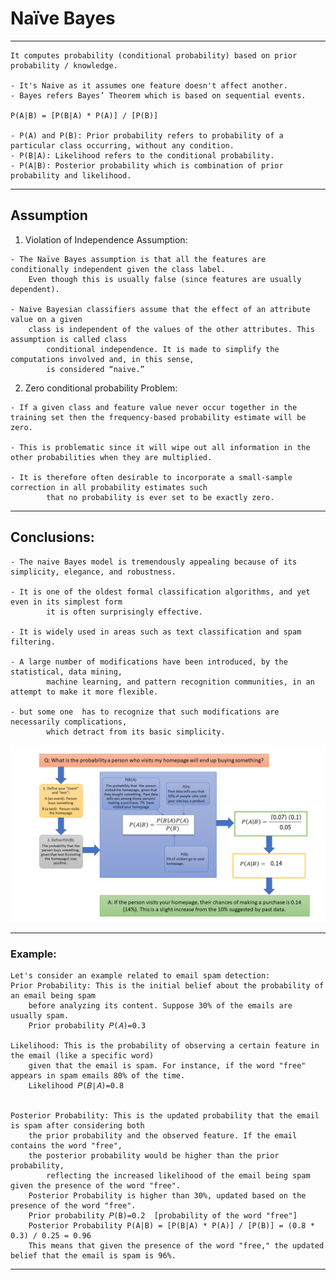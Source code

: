 # Naïve Bayes

--------------------------------------------------------------------------------------------------
	It computes probability (conditional probability) based on prior probability / knowledge.
 
	- It's Naive as it assumes one feature doesn't affect another.
	- Bayes refers Bayes’ Theorem which is based on sequential events.
 
	P(A|B) = [P(B|A) * P(A)] / [P(B)]
 
	- P(A) and P(B): Prior probability refers to probability of a particular class occurring, without any condition.
	- P(B|A): Likelihood refers to the conditional probability.
	- P(A|B): Posterior probability which is combination of prior probability and likelihood.


--------------------------------------------------------------------------------------------------   

## Assumption

  1. Violation of Independence Assumption:
      
	- The Naïve Bayes assumption is that all the features are conditionally independent given the class label. 
	  	Even though this is usually false (since features are usually dependent).
              
	- Naive Bayesian classifiers assume that the effect of an attribute value on a given 
		class is independent of the values of the other attributes. This assumption is called class 
          	conditional independence. It is made to simplify the computations involved and, in this sense, 
          	is considered “naive.”

  2. Zero conditional probability Problem:
      
	- If a given class and feature value never occur together in the training set then the frequency-based probability estimate will be zero.
            
	- This is problematic since it will wipe out all information in the other probabilities when they are multiplied. 
          
	- It is therefore often desirable to incorporate a small-sample correction in all probability estimates such 
          	that no probability is ever set to be exactly zero.

--------------------------------------------------------------------------------------------------

## Conclusions:
	- The naive Bayes model is tremendously appealing because of its simplicity, elegance, and robustness.
      
	- It is one of the oldest formal classification algorithms, and yet even in its simplest form 
          	it is often surprisingly effective.
      
	- It is widely used in areas such as text classification and spam filtering. 
      
	- A large number of modifications have been introduced, by the statistical, data mining, 
          	machine learning, and pattern recognition communities, in an attempt to make it more flexible.
        
	- but some one  has to recognize that such modifications are necessarily complications, 
          	which detract from its basic simplicity.

![Function](https://github.com/amitmse/in_Python_/blob/master/Naive%20Bayes/bayes%20theorem%20in%20one%20picture.png)

--------------------------------------------------------------------------------------------------

### Example: 
	Let's consider an example related to email spam detection:
	Prior Probability: This is the initial belief about the probability of an email being spam 
 		before analyzing its content. Suppose 30% of the emails are usually spam. 
   		Prior probability 𝑃(𝐴)=0.3

	Likelihood: This is the probability of observing a certain feature in the email (like a specific word) 
 		given that the email is spam. For instance, if the word "free" appears in spam emails 80% of the time.
		Likelihood 𝑃(𝐵∣𝐴)=0.8
		

	Posterior Probability: This is the updated probability that the email is spam after considering both 
 		the prior probability and the observed feature. If the email contains the word "free", 
   		the posterior probability would be higher than the prior probability, 
     		reflecting the increased likelihood of the email being spam given the presence of the word "free".
		Posterior Probability is higher than 30%, updated based on the presence of the word "free".
 		Prior probability 𝑃(B)=0.2  [probability of the word "free"]
		Posterior Probability P(A|B) = [P(B|A) * P(A)] / [P(B)] = (0.8 * 0.3) / 0.25 = 0.96
		This means that given the presence of the word "free," the updated belief that the email is spam is 96%.

--------------------------------------------------------------------------------------------------
